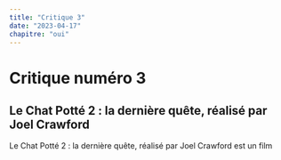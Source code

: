```yaml
---
title: "Critique 3"
date: "2023-04-17"
chapitre: "oui"
---
```


# Critique numéro 3

## Le Chat Potté 2 : la dernière quête, réalisé par Joel Crawford

Le Chat Potté 2 : la dernière quête, réalisé par Joel Crawford est un film
